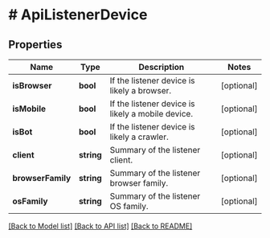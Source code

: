 # # ApiListenerDevice

## Properties

Name | Type | Description | Notes
------------ | ------------- | ------------- | -------------
**isBrowser** | **bool** | If the listener device is likely a browser. | [optional]
**isMobile** | **bool** | If the listener device is likely a mobile device. | [optional]
**isBot** | **bool** | If the listener device is likely a crawler. | [optional]
**client** | **string** | Summary of the listener client. | [optional]
**browserFamily** | **string** | Summary of the listener browser family. | [optional]
**osFamily** | **string** | Summary of the listener OS family. | [optional]

[[Back to Model list]](../../README.md#models) [[Back to API list]](../../README.md#endpoints) [[Back to README]](../../README.md)
